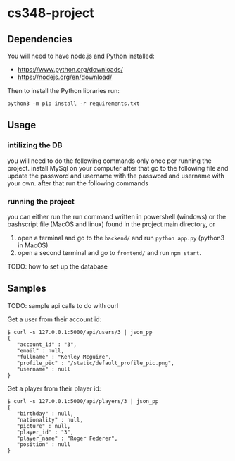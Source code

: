 # cs348-project

## Dependencies
You will need to have node.js and Python installed:

- https://www.python.org/downloads/
- https://nodejs.org/en/download/

Then to install the Python libraries run:
```
python3 -m pip install -r requirements.txt
```



## Usage

### intilizing the DB
you will need to do the following commands only once per running the project.
install MySql on your computer
after that go to the following file and update the password and username with the password and username with your own.
after that run the following commands




### running the project
you can either run the run command written in powershell (windows) or the bashscript file (MacOS and linux)
found in the project main directory, or

1. open a terminal and go to the `backend/` and run `python app.py` (python3 in MacOS)
2. open a second terminal and go to `frontend/` and run `npm start`.

TODO: how to set up the database


## Samples
TODO: sample api calls to do with curl

Get a user from their account id:
```
$ curl -s 127.0.0.1:5000/api/users/3 | json_pp
{
   "account_id" : "3",
   "email" : null,
   "fullname" : "Kenley Mcguire",
   "profile_pic" : "/static/default_profile_pic.png",
   "username" : null
}
```

Get a player from their player id:
```
$ curl -s 127.0.0.1:5000/api/players/3 | json_pp
{
   "birthday" : null,
   "nationality" : null,
   "picture" : null,
   "player_id" : "3",
   "player_name" : "Roger Federer",
   "position" : null
}
```
